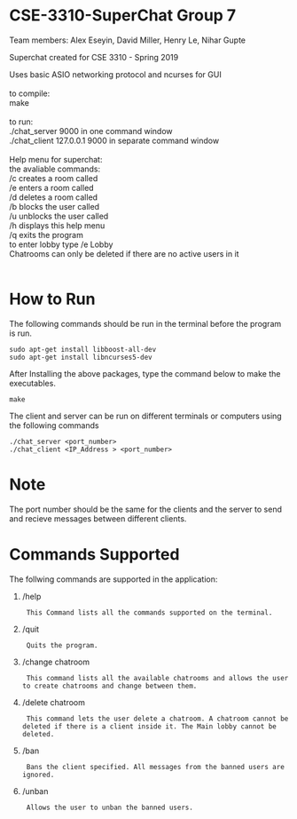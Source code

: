 # CSE-3310-SuperChat Group 7 <br />
Team members: Alex Eseyin, David Miller, Henry Le, Nihar Gupte <br />

Superchat created for CSE 3310 - Spring 2019 <br />

Uses basic ASIO networking protocol and ncurses for GUI <br />
<br />
to compile: <br />
make <br />
<br />
to run: <br />
./chat_server 9000 in one command window <br />
./chat_client 127.0.0.1 9000 in separate command window <br />
<br />
Help menu for superchat: <br />
the avaliable commands: <br />
        /c <room name> creates a room called <room name> <br />
        /e <room name> enters a room called <room name> <br />
        /d <room name> deletes a room called <room name> <br />
        /b <user name> blocks the user called <user name> <br />
        /u <user name> unblocks the user called <user name> <br />
        /h displays this help menu <br />
        /q exits the program <br />
        to enter lobby type /e Lobby <br />
        Chatrooms can only be deleted if there are no active users in it <br />
<br />
        
# How to Run
The following commands should be run in the terminal before the program is run.
     
    sudo apt-get install libboost-all-dev
    sudo apt-get install libncurses5-dev

     
After Installing the above packages, type the command below to make the executables.

    make
    
The client and server can be run on different terminals or computers using the following commands

    ./chat_server <port_number>
    ./chat_client <IP_Address > <port_number>
  
# Note
The port number should be the same for the clients and the server to send and recieve messages between different clients.

# Commands Supported
The follwing commands are supported in the application:

1.   /help

          This Command lists all the commands supported on the terminal.
2.   /quit
          
          Quits the program.
3.   /change chatroom
          
          This command lists all the available chatrooms and allows the user to create chatrooms and change between them.
4.   /delete chatroom

          This command lets the user delete a chatroom. A chatroom cannot be deleted if there is a client inside it. The Main lobby cannot be deleted.
5.   /ban

          Bans the client specified. All messages from the banned users are ignored.
6.   /unban

          Allows the user to unban the banned users.
